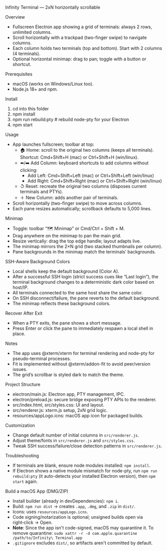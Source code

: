 Infinity Terminal — 2xN horizontally scrollable

Overview
- Fullscreen Electron app showing a grid of terminals: always 2 rows, unlimited columns.
- Scroll horizontally with a trackpad (two-finger swipe) to navigate columns.
- Each column holds two terminals (top and bottom). Start with 2 columns (4 terminals).
 - Optional horizontal minimap: drag to pan; toggle with a button or shortcut.

Prerequisites
- macOS (works on Windows/Linux too).
- Node.js 18+ and npm.

Install
1. cd into this folder
2. npm install
3. npm run rebuild:pty   # rebuild node-pty for your Electron
4. npm start

Usage
- App launches fullscreen; toolbar at top:
  - 🏠 Home: scroll to the original two columns (keeps all terminals). Shortcut: Cmd+Shift+H (mac) or Ctrl+Shift+H (win/linux).
  - ⬅️/➡️ Add Column: keyboard shortcuts to add columns without clicking:
    - Add Left: Cmd+Shift+Left (mac) or Ctrl+Shift+Left (win/linux)
    - Add Right: Cmd+Shift+Right (mac) or Ctrl+Shift+Right (win/linux)
  - ↺ Reset: recreate the original two columns (disposes current terminals and PTYs).
  - ＋ New Column: adds another pair of terminals.
- Scroll horizontally (two-finger swipe) to move across columns.
- Each pane resizes automatically; scrollback defaults to 5,000 lines.

Minimap
- Toggle: toolbar “🗺 Minimap” or Cmd/Ctrl + Shift + M.
- Drag anywhere on the minimap to pan the main grid.
- Resize vertically: drag the top edge handle; layout adapts live.
- The minimap mirrors the 2×N grid (two stacked thumbnails per column).
- Pane backgrounds in the minimap match the terminals’ backgrounds.

SSH-Aware Background Colors
- Local shells keep the default background (Color A).
- After a successful SSH login (strict success cues like “Last login”), the
  terminal background changes to a deterministic dark color based on host/IP.
- All terminals connected to the same host share the same color.
- On SSH disconnect/failure, the pane reverts to the default background.
- The minimap reflects these background colors.

Recover After Exit
- When a PTY exits, the pane shows a short message.
- Press Enter or click the pane to immediately respawn a local shell in place.

Notes
- The app uses @xterm/xterm for terminal rendering and node-pty for pseudo-terminal processes.
- Fit is implemented without @xterm/addon-fit to avoid peer/version issues.
 - The grid’s scrollbar is styled dark to match the theme.

Project Structure
- electron/main.js: Electron app, PTY management, IPC.
- electron/preload.js: secure bridge exposing PTY APIs to the renderer.
- src/index.html, src/styles.css: UI and layout.
- src/renderer.js: xterm.js setup, 2xN grid logic.
 - resources/appLogo.icns: macOS app icon for packaged builds.

Customization
- Change default number of initial columns in `src/renderer.js`.
- Adjust theme/fonts in `src/renderer.js` and `src/styles.css`.
 - Tweak SSH success/failure/close detection patterns in `src/renderer.js`.

Troubleshooting
- If terminals are blank, ensure node modules installed: `npm install`.
- If Electron shows a native module mismatch for node-pty, run `npm run rebuild:pty` (it auto-detects your installed Electron version), then `npm start` again.

Build a macOS App (DMG/ZIP)
- Install builder (already in devDependencies): `npm i`.
- Build: `npm run dist` → creates `.app`, `.dmg`, and `.zip` in `dist/`.
- Icons: uses `resources/appLogo.icns`.
- Code signing/notarization is optional; unsigned builds open via right‑click → Open.
- **Note**: Since the app isn't code-signed, macOS may quarantine it. To remove quarantine: `sudo xattr -r -d com.apple.quarantine /path/to/Infinity\ Terminal.app`
- `.gitignore` excludes `dist/`, so artifacts aren't committed by default.
